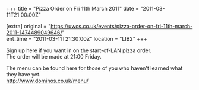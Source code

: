 +++
title = "Pizza Order on Fri 11th March 2011"
date = "2011-03-11T21:00:00Z"

[extra]
original = "https://uwcs.co.uk/events/pizza-order-on-fri-11th-march-2011-1474489049646/"    
ent_time = "2011-03-11T21:30:00Z"
location = "LIB2"
+++

Sign up here if you want in on the start-of-LAN pizza order.  
The order will be made at 21:00 Friday.

The menu can be found here for those of you who haven't learned what they have yet.  
http://www.dominos.co.uk/menu/

